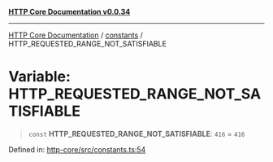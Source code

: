 [**HTTP Core Documentation v0.0.34**](../../README.md)

***

[HTTP Core Documentation](../../modules.md) / [constants](../README.md) / HTTP\_REQUESTED\_RANGE\_NOT\_SATISFIABLE

# Variable: HTTP\_REQUESTED\_RANGE\_NOT\_SATISFIABLE

> `const` **HTTP\_REQUESTED\_RANGE\_NOT\_SATISFIABLE**: `416` = `416`

Defined in: [http-core/src/constants.ts:54](https://github.com/stonemjs/http-core/blob/31e23030575a56f9e3df3cf0d1fec6cbcbb56275/src/constants.ts#L54)
